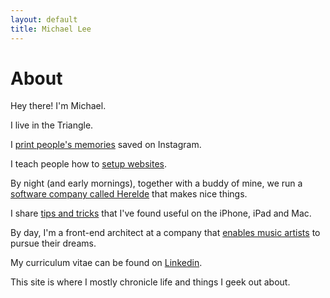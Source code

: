 ```yaml
---
layout: default
title: Michael Lee
---
```


# About

Hey there! I'm Michael.

I live in the Triangle. 

I [print people's memories](https://www.printsquares.com) saved on Instagram.

I teach people how to [setup websites](http://www.simplesetup.co).

By night (and early mornings), together with a buddy of mine, we run a [software company called Herelde](http://www.herelde.com) that makes nice things.

I share [tips and tricks](http://www.appmanuals.com) that I've found useful on the iPhone, iPad and Mac.

By day, I'm a front-end architect at a company that [enables music artists](http://www.reverbnation.com) to pursue their dreams.

My curriculum vitae can be found on [Linkedin](https://www.linkedin.com/in/hellomichaellee).

This site is where I mostly chronicle life and things I geek out about.